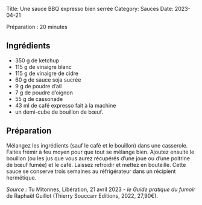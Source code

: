 Title: Une sauce BBQ expresso bien serrée
Category: Sauces
Date: 2023-04-21

Préparation : 20 minutes

## Ingrédients

* 350 g de ketchup
* 115 g de vinaigre blanc
* 115 g de vinaigre de cidre
* 60 g de sauce soja sucrée
* 9 g de poudre d’ail
* 7 g de poudre d’oignon
* 55 g de cassonade
* 43 ml de café expresso fait à la machine
* un demi-cube de bouillon de bœuf.

## Préparation

Mélangez les ingrédients (sauf le café et le bouillon) dans une casserole. Faites frémir à feu
moyen pour que tout se mélange bien. Ajoutez ensuite le bouillon (ou les jus que vous aurez
récupérés d’une joue ou d’une poitrine de bœuf fumée) et le café. Laissez refroidir et mettez en
bouteille. Cette sauce se conserve trois semaines au réfrigérateur dans un récipient hermétique.

*Source :* Tu Mitonnes, Libération, 21 avril 2023 - *le Guide pratique du fumoir* de Raphaël Guillot (Thierry Souccarr Editions, 2022, 27,90€).
